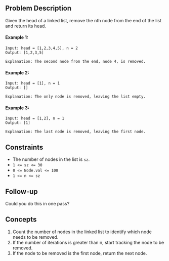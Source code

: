 ## Problem Description

Given the head of a linked list, remove the nth node from the end of the list and return its head.

#### Example 1:
```plaintext
Input: head = [1,2,3,4,5], n = 2
Output: [1,2,3,5]

Explanation: The second node from the end, node 4, is removed.
```
#### Example 2:
```plaintext
Input: head = [1], n = 1
Output: []

Explanation: The only node is removed, leaving the list empty.
```
#### Example 3:
```plaintext
Input: head = [1,2], n = 1
Output: [1]

Explanation: The last node is removed, leaving the first node.
```
## Constraints

- The number of nodes in the list is `sz`.
- `1 <= sz <= 30`
- `0 <= Node.val <= 100`
- `1 <= n <= sz`

## Follow-up

Could you do this in one pass?

## Concepts
1. Count the number of nodes in the linked list to identify which node needs to be removed.
2. If the number of iterations is greater than n, start tracking the node to be removed.
3. If the node to be removed is the first node, return the next node.
